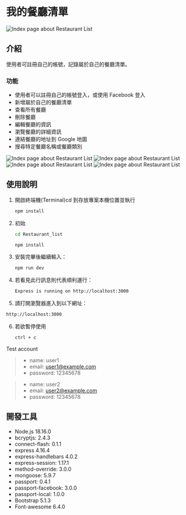 # 我的餐廳清單

![Index page about Restaurant List](./public/image/home.png)

## 介紹

使用者可註冊自己的帳號，記錄屬於自己的餐廳清單。

### 功能

- 使用者可以註冊自己的帳號登入，或使用 Facebook 登入
- 新增屬於自己的餐廳清單
- 查看所有餐廳
- 刪除餐廳
- 編輯餐廳的資訊
- 瀏覽餐廳的詳細資訊
- 連結餐廳的地址到 Google 地圖
- 搜尋特定餐廳名稱或餐廳類別

![Index page about Restaurant List](./public/image/register.png)
![Index page about Restaurant List](./public/image/login.png)
![Index page about Restaurant List](./public/image/create.png)
![Index page about Restaurant List](./public/image/edit.png)

## 使用說明

1. 開啟終端機(Terminal)cd 到存放專案本機位置並執行

   ```bash
   npm install
   ```

2. 初始

   ```bash
   cd Restaurant_list
   ```

   ```bash
   npm install
   ```

3. 安裝完畢後繼續輸入：

   ```bash
   npm run dev
   ```

4. 若看見此行訊息則代表順利運行：

   ```bash
   Express is running on http://localhost:3000
   ```

5. 請打開瀏覽器進入到以下網址：

  ``` bash 
  http://localhost:3000
  ```

6. 若欲暫停使用

   ```bash
   ctrl + c
   ```
Test account

>* name: user1
>* email: user1@example.com
>* password: 12345678

>* name: user2
>* email: user2@example.com
>* password: 12345678

## 開發工具

- Node.js 18.16.0
- bcryptjs: 2.4.3
- connect-flash: 0.1.1
- express 4.16.4
- express-handlebars 4.0.2
- express-session: 1.17.1
- method-override: 3.0.0
- mongoose: 5.9.7
- passport: 0.4.1
- passport-facebook: 3.0.0
- passport-local: 1.0.0
- Bootstrap 5.1.3
- Font-awesome 6.4.0